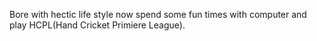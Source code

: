 Bore with hectic life style now spend some fun times with computer and play HCPL(Hand Cricket Primiere League).
